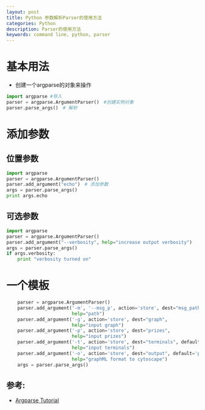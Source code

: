```yaml
---
layout: post
title: Python 参数解析Parser的使用方法
categories: Python
description: Parser的使用方法
keywords: command line, python, parser
---
```


# 基本用法

* 创建一个argparse的对象来操作

```python
import argparse #导入
parser = argparse.ArgumentParser()　#创建实例对象
parser.parse_args()　# 解析
```

# 添加参数

## 位置参数

```python
import argparse
parser = argparse.ArgumentParser()
parser.add_argument("echo")　# 添加参数
args = parser.parse_args()
print args.echo

```


## 可选参数

```python
import argparse
parser = argparse.ArgumentParser()
parser.add_argument("--verbosity", help="increase output verbosity")
args = parser.parse_args()
if args.verbosity:
    print "verbosity turned on"
```

# 一个模板

```python
    parser = argparse.ArgumentParser()
    parser.add_argument('-m', '--msg_p', action='store', dest="msg_path",
                        help="path")
    parser.add_argument('-g', action='store', dest="graph",
                        help="input graph")
    parser.add_argument('-p', action='store', dest="prizes",
                        help="input prizes")
    parser.add_argument('-t', action='store', dest="terminals", default=None,
                        help="input terminals")
    parser.add_argument('-o', action='store', dest="output", default='pcsf.graphml',
                        help="graphML format to cytoscape")
    args = parser.parse_args()
```

## 参考:

* [Argparse Tutorial](https://docs.python.org/2/howto/argparse.html)
